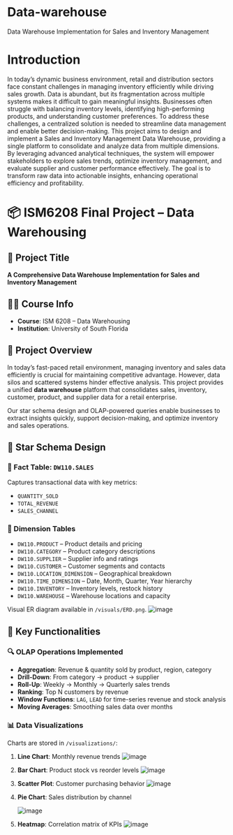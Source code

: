 # Data-warehouse
Data Warehouse Implementation for Sales and Inventory Management
# Introduction 
In today’s dynamic business environment, retail and distribution sectors face constant 
challenges in managing inventory efficiently while driving sales growth. Data is abundant, but 
its fragmentation across multiple systems makes it difficult to gain meaningful insights. 
Businesses often struggle with balancing inventory levels, identifying high-performing 
products, and understanding customer preferences. To address these challenges, a centralized 
solution is needed to streamline data management and enable better decision-making. 
This project aims to design and implement a Sales and Inventory Management Data 
Warehouse, providing a single platform to consolidate and analyze data from multiple 
dimensions. By leveraging advanced analytical techniques, the system will empower 
stakeholders to explore sales trends, optimize inventory management, and evaluate supplier 
and customer performance effectively. The goal is to transform raw data into actionable 
insights, enhancing operational efficiency and profitability.
# 📦 ISM6208 Final Project – Data Warehousing

## 🚀 Project Title
**A Comprehensive Data Warehouse Implementation for Sales and Inventory Management**

## 👨‍🎓 Course Info
- **Course**: ISM 6208 – Data Warehousing
- **Institution**: University of South Florida
  

## 📘 Project Overview

In today’s fast-paced retail environment, managing inventory and sales data efficiently is crucial for maintaining competitive advantage. However, data silos and scattered systems hinder effective analysis. This project provides a unified **data warehouse** platform that consolidates sales, inventory, customer, product, and supplier data for a retail enterprise.

Our star schema design and OLAP-powered queries enable businesses to extract insights quickly, support decision-making, and optimize inventory and sales operations.
## 🧱 Star Schema Design

### 🎯 Fact Table: `DW110.SALES`
Captures transactional data with key metrics:
- `QUANTITY_SOLD`
- `TOTAL_REVENUE`
- `SALES_CHANNEL`

### 🧩 Dimension Tables
- `DW110.PRODUCT` – Product details and pricing
- `DW110.CATEGORY` – Product category descriptions
- `DW110.SUPPLIER` – Supplier info and ratings
- `DW110.CUSTOMER` – Customer segments and contacts
- `DW110.LOCATION_DIMENSION` – Geographical breakdown
- `DW110.TIME_DIMENSION` – Date, Month, Quarter, Year hierarchy
- `DW110.INVENTORY` – Inventory levels, restock history
- `DW110.WAREHOUSE` – Warehouse locations and capacity

Visual ER diagram available in `/visuals/ERD.png`.
![image](https://github.com/user-attachments/assets/275d99f5-e00c-4465-a113-b41b7cb9f6e5)


## 🧠 Key Functionalities
### 🔍 OLAP Operations Implemented
- **Aggregation**: Revenue & quantity sold by product, region, category
- **Drill-Down**: From category → product → supplier
- **Roll-Up**: Weekly → Monthly → Quarterly sales trends
- **Ranking**: Top N customers by revenue
- **Window Functions**: `LAG`, `LEAD` for time-series revenue and stock analysis
- **Moving Averages**: Smoothing sales data over months

### 📊 Data Visualizations
Charts are stored in `/visualizations/`:
1. **Line Chart**: Monthly revenue trends
   ![image](https://github.com/user-attachments/assets/f96841af-abd8-43ad-8326-be4a44076204)
2. **Bar Chart**: Product stock vs reorder levels
    ![image](https://github.com/user-attachments/assets/bde802e4-c6e1-4077-a63d-e567a3988e13)
3. **Scatter Plot**: Customer purchasing behavior
    ![image](https://github.com/user-attachments/assets/8eb642e5-05b6-40a6-889e-f983a62610d6)
   
5. **Pie Chart**: Sales distribution by channel

   ![image](https://github.com/user-attachments/assets/cd77ad3f-354e-4d6c-ab3e-4b416b42c98d)
   
7. **Heatmap**: Correlation matrix of KPIs
   ![image](https://github.com/user-attachments/assets/9efe88ff-d8a3-4814-b140-e8667da84212)


  

